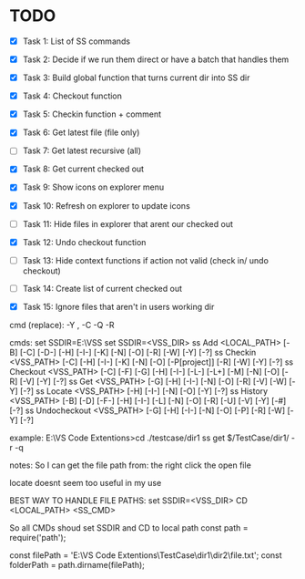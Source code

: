 # TODO

- [X] Task 1: List of SS commands
- [X] Task 2: Decide if we run them direct or have a batch that handles them
- [X] Task 3: Build global function that turns current dir into SS dir
- [X] Task 4: Checkout function
- [X] Task 5: Checkin function + comment
- [X] Task 6: Get latest file (file only)
- [ ] Task 7: Get latest recursive (all)
- [X] Task 8: Get current checked out
- [X] Task 9: Show icons on explorer menu
- [X] Task 10: Refresh on explorer to update icons
- [ ] Task 11: Hide files in explorer that arent our checked out
- [X] Task 12: Undo checkout function
- [ ] Task 13: Hide context functions if action not valid (check in/ undo checkout)
- [ ] Task 14: Create list of current checked out
- [X] Task 15: Ignore files that aren't in users working dir


cmd (replace):
-Y <username>,<password>
-C<comment>
-Q <!-- Specifies a quiet operation. -->
-R <!-- Specifies a recursive operation. -->


cmds:
set SSDIR=E:\VSS
set SSDIR=<VSS_DIR> <!-- this can be env variable if possible -->
ss Add <LOCAL_PATH> [-B] [-C] [-D-] [-H] [-I-] [-K] [-N] [-O] [-R] [-W] [-Y] [-?]
ss Checkin <VSS_PATH> [-C] [-H] [-I-] [-K] [-N] [-O] [-P[project]] [-R] [-W] [-Y] [-?]
ss Checkout <VSS_PATH> [-C] [-F] [-G] [-H] [-I-] [-L-] [-L+] [-M] [-N] [-O] [-R] [-V] [-Y] [-?]
ss Get <VSS_PATH> [-G] [-H] [-I-] [-N] [-O] [-R] [-V] [-W] [-Y] [-?]
ss Locate <VSS_PATH> [-H] [-I-] [-N] [-O] [-Y] [-?]
ss History <VSS_PATH> [-B] [-D] [-F-] [-H] [-I-] [-L] [-N] [-O] [-R] [-U<username>] [-V] [-Y] [-#] [-?]
ss Undocheckout <VSS_PATH> [-G] [-H] [-I-] [-N] [-O] [-P<project>] [-R] [-W] [-Y] [-?]

example:
E:\VS Code Extentions>cd ./testcase/dir1
ss get $/TestCase/dir1/ -r -q

notes:
So I can get the file path from:
the right click
the open file

locate doesnt seem too useful in my use

BEST WAY TO HANDLE FILE PATHS:
set SSDIR=<VSS_DIR>
CD <LOCAL_PATH>
<SS_CMD>

So all CMDs shoud set SSDIR and CD to local path
const path = require('path');

const filePath = 'E:\\VS Code Extentions\\TestCase\\dir1\\dir2\\file.txt';
const folderPath = path.dirname(filePath);